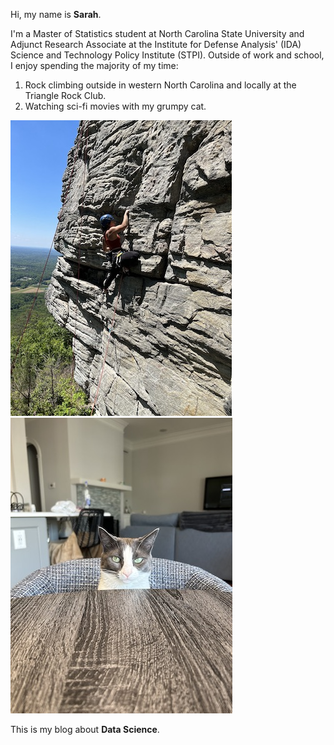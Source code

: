 Hi, my name is **Sarah**.

I'm a Master of Statistics student at North Carolina State University and Adjunct Research Associate at the Institute for Defense Analysis' (IDA) Science and Technology Policy Institute (STPI). Outside of work and school, I enjoy spending the majority of my time:

1. Rock climbing outside in western North Carolina and locally at the Triangle Rock Club.
2. Watching sci-fi movies with my grumpy cat.

![climb](IMG_1.jpeg) ![cat](IMG_3.jpeg)

This is my blog about **Data Science**.
